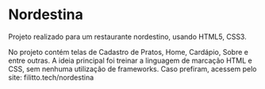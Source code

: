 # Nordestina
Projeto realizado para um restaurante nordestino, usando HTML5, CSS3.

 No projeto contém telas de Cadastro de Pratos, Home, Cardápio, Sobre e entre outras. A ideia principal foi treinar a linguagem de marcação HTML e CSS, sem nenhuma utilização de frameworks. Caso prefiram, acessem pelo site: filitto.tech/nordestina
